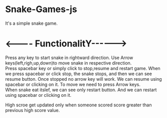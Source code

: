 # Snake-Games-js
 It's a simple snake game.
# <---- FunctionalitY------>

Press any key to start snake in rightward direction.
Use Arrow keys(left,righ,up,down)to move snake in respective direction.
<br>
Press spacebar key or simply click to stop,resume and restart game.
When we press spacebar or click stop, the snake stops, and then we can see resume button.
Once stopped no arrow key will work.
We can resume using spacebar or clicking on it.
To move we need to press Arrow keys.
<br>
When snake eat itslef, we can see only restart button. And we can restart using spacebar
or clicking on it.

High scroe get updated only when someone scored score greater than previous high score value.


